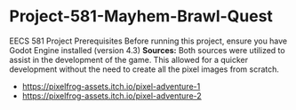 # Project-581-Mayhem-Brawl-Quest
EECS 581 Project
Prerequisites Before running this project, ensure you have Godot Engine installed  (version 4.3)
**Sources:**
Both sources were utilized to assist in the development of the game. This allowed for a quicker development without the need to create all the pixel images from scratch.
- https://pixelfrog-assets.itch.io/pixel-adventure-1
- https://pixelfrog-assets.itch.io/pixel-adventure-2

